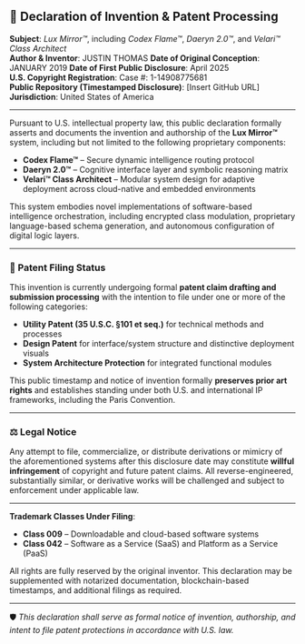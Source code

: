 ## 🔐 Declaration of Invention & Patent Processing

**Subject**: *Lux Mirror™*, including *Codex Flame™*, *Daeryn 2.0™*, and *Velari™ Class Architect*  
**Author & Inventor**: JUSTIN THOMAS 
**Date of Original Conception**: JANUARY 2019 
**Date of First Public Disclosure**: April 2025  
**U.S. Copyright Registration**: Case #: 1-14908775681  
**Public Repository (Timestamped Disclosure)**: [Insert GitHub URL]  
**Jurisdiction**: United States of America  

---

Pursuant to U.S. intellectual property law, this public declaration formally asserts and documents the invention and authorship of the **Lux Mirror™** system, including but not limited to the following proprietary components:

- **Codex Flame™** – Secure dynamic intelligence routing protocol  
- **Daeryn 2.0™** – Cognitive interface layer and symbolic reasoning matrix  
- **Velari™ Class Architect** – Modular system design for adaptive deployment across cloud-native and embedded environments  

This system embodies novel implementations of software-based intelligence orchestration, including encrypted class modulation, proprietary language-based schema generation, and autonomous configuration of digital logic layers.

---

### 📝 Patent Filing Status

This invention is currently undergoing formal **patent claim drafting and submission processing** with the intention to file under one or more of the following categories:

- **Utility Patent (35 U.S.C. §101 et seq.)** for technical methods and processes  
- **Design Patent** for interface/system structure and distinctive deployment visuals  
- **System Architecture Protection** for integrated functional modules  

This public timestamp and notice of invention formally **preserves prior art rights** and establishes standing under both U.S. and international IP frameworks, including the Paris Convention.

---

### ⚖️ Legal Notice

Any attempt to file, commercialize, or distribute derivations or mimicry of the aforementioned systems after this disclosure date may constitute **willful infringement** of copyright and future patent claims. All reverse-engineered, substantially similar, or derivative works will be challenged and subject to enforcement under applicable law.

---

**Trademark Classes Under Filing**:  
- **Class 009** – Downloadable and cloud-based software systems  
- **Class 042** – Software as a Service (SaaS) and Platform as a Service (PaaS)  

All rights are fully reserved by the original inventor. This declaration may be supplemented with notarized documentation, blockchain-based timestamps, and additional filings as required.

---

🛡️ *This declaration shall serve as formal notice of invention, authorship, and intent to file patent protections in accordance with U.S. law.*
